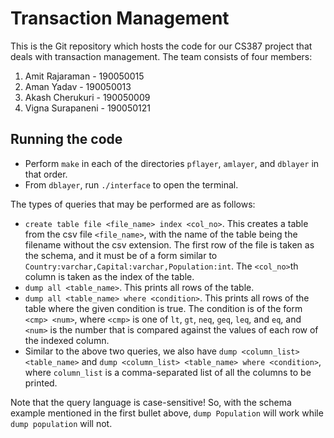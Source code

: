 # Transaction Management

This is the Git repository which hosts the code for our CS387 project that deals with transaction management. 
The team consists of four members:
1. Amit Rajaraman - 190050015
2. Aman Yadav - 190050013
3. Akash Cherukuri - 190050009
4. Vigna Surapaneni - 190050121

## Running the code

* Perform `make` in each of the directories `pflayer`, `amlayer`, and `dblayer` in that order.
* From `dblayer`, run `./interface` to open the terminal.

The types of queries that may be performed are as follows:
* `create table file <file_name> index <col_no>`. This creates a table from the csv file `<file_name>`, with the name of the table being the filename without the csv extension. The first row of the file is taken as the schema, and it must be of a form similar to `Country:varchar,Capital:varchar,Population:int`. The `<col_no>`th column is taken as the index of the table.
* `dump all <table_name>`. This prints all rows of the table.
* `dump all <table_name> where <condition>`. This prints all rows of the table where the given condition is true. The condition is of the form `<cmp> <num>`, where `<cmp>` is one of `lt`, `gt`, `neq`, `geq`, `leq`, and `eq`, and `<num>` is the number that is compared against the values of each row of the indexed column.
* Similar to the above two queries, we also have `dump <column_list> <table_name>` and `dump <column_list> <table_name> where <condition>`, where `column_list` is a comma-separated list of all the columns to be printed.

Note that the query language is case-sensitive! So, with the schema example mentioned in the first bullet above, `dump Population` will work while `dump population` will not.
